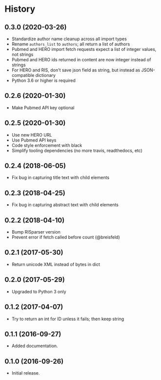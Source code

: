 # History

## 0.3.0 (2020-03-26)

* Standardize author name cleanup across all import types
* Rename `authors_list` to `authors`; all return a list of authors
* Pubmed and HERO import fetch requests expect a list of integer values, not strings
* Pubmed and HERO ids returned in content are now integer instead of strings
* For HERO and RIS, don't save json field as string, but instead as JSON-compatible dictionary
* Python 3.6 or higher is required

## 0.2.6 (2020-01-30)

* Make Pubmed API key optional

## 0.2.5 (2020-01-30)

* Use new HERO URL
* Use Pubmed API keys
* Code style enforcement with black
* Simplify tooling dependencies (no more travis, readthedocs, etc)

## 0.2.4 (2018-06-05)

* Fix bug in capturing title text with child elements


## 0.2.3 (2018-04-25)

* Fix bug in capturing abstract text with child elements


## 0.2.2 (2018-04-10)

* Bump RISparser version
* Prevent error if fetch called before count (@breisfeld)


## 0.2.1 (2017-05-30)

* Return unicode XML instead of bytes in dict


## 0.2.0 (2017-05-29)

* Upgraded to Python 3 only


## 0.1.2 (2017-04-07)

* Try to return an int for ID unless it fails; then keep string


## 0.1.1 (2016-09-27)

* Added documentation.


## 0.1.0 (2016-09-26)

* Initial release.
